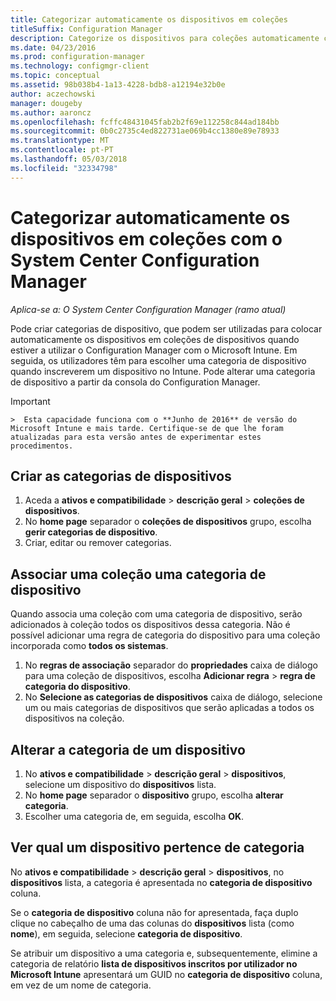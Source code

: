 ```yaml
---
title: Categorizar automaticamente os dispositivos em coleções
titleSuffix: Configuration Manager
description: Categorize os dispositivos para coleções automaticamente com o System Center Configuration Manager.
ms.date: 04/23/2016
ms.prod: configuration-manager
ms.technology: configmgr-client
ms.topic: conceptual
ms.assetid: 98b038b4-1a13-4228-bdb8-a12194e32b0e
author: aczechowski
manager: dougeby
ms.author: aaroncz
ms.openlocfilehash: fcffc48431045fab2b2f69e112258c844ad184bb
ms.sourcegitcommit: 0b0c2735c4ed822731ae069b4cc1380e89e78933
ms.translationtype: MT
ms.contentlocale: pt-PT
ms.lasthandoff: 05/03/2018
ms.locfileid: "32334798"
---
```

# <a name="automatically-categorize-devices-into-collections-with-system-center-configuration-manager"></a>Categorizar automaticamente os dispositivos em coleções com o System Center Configuration Manager

*Aplica-se a: O System Center Configuration Manager (ramo atual)*

Pode criar categorias de dispositivo, que podem ser utilizadas para colocar automaticamente os dispositivos em coleções de dispositivos quando estiver a utilizar o Configuration Manager com o Microsoft Intune. Em seguida, os utilizadores têm para escolher uma categoria de dispositivo quando inscreverem um dispositivo no Intune. Pode alterar uma categoria de dispositivo a partir da consola do Configuration Manager.

> [!IMPORTANT]  
    >  Esta capacidade funciona com o **Junho de 2016** de versão do Microsoft Intune e mais tarde. Certifique-se de que lhe foram atualizadas para esta versão antes de experimentar estes procedimentos.

## <a name="create-device-categories"></a>Criar as categorias de dispositivos

1.  Aceda a **ativos e compatibilidade** > **descrição geral** > **coleções de dispositivos**.
2.  No **home page** separador o **coleções de dispositivos** grupo, escolha **gerir categorias de dispositivo**.
3.  Criar, editar ou remover categorias.

## <a name="associate-a-collection-with-a-device-category"></a>Associar uma coleção uma categoria de dispositivo

Quando associa uma coleção com uma categoria de dispositivo, serão adicionados à coleção todos os dispositivos dessa categoria. Não é possível adicionar uma regra de categoria do dispositivo para uma coleção incorporada como **todos os sistemas**.

1.  No **regras de associação** separador do **propriedades** caixa de diálogo para uma coleção de dispositivos, escolha **Adicionar regra** > **regra de categoria do dispositivo**.
2.  No **Selecione as categorias de dispositivos** caixa de diálogo, selecione um ou mais categorias de dispositivos que serão aplicadas a todos os dispositivos na coleção.

## <a name="change-the-category-of-a-device"></a>Alterar a categoria de um dispositivo

1.  No **ativos e compatibilidade** > **descrição geral** > **dispositivos**, selecione um dispositivo do **dispositivos** lista.
2.  No **home page** separador o **dispositivo** grupo, escolha **alterar categoria**.
3.  Escolher uma categoria de, em seguida, escolha **OK**.

## <a name="view-which-category-a-device-belongs-to"></a>Ver qual um dispositivo pertence de categoria

No **ativos e compatibilidade** > **descrição geral** > **dispositivos**, no **dispositivos** lista, a categoria é apresentada no **categoria de dispositivo** coluna.

Se o **categoria de dispositivo** coluna não for apresentada, faça duplo clique no cabeçalho de uma das colunas do **dispositivos** lista (como **nome**), em seguida, selecione **categoria de dispositivo**.

Se atribuir um dispositivo a uma categoria e, subsequentemente, elimine a categoria de relatório **lista de dispositivos inscritos por utilizador no Microsoft Intune** apresentará um GUID no **categoria de dispositivo** coluna, em vez de um nome de categoria.
